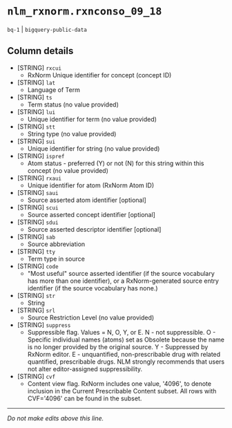 # `nlm_rxnorm.rxnconso_09_18`
`bq-1` | `bigquery-public-data`

## Column details
* [STRING]    `rxcui`
  - RxNorm Unique identifier for concept (concept ID)
* [STRING]    `lat`
  - Language of Term
* [STRING]    `ts`
  - Term status (no value provided)
* [STRING]    `lui`
  - Unique identifier for term (no value provided)
* [STRING]    `stt`
  - String type (no value provided)
* [STRING]    `sui`
  - Unique identifier for string (no value provided)
* [STRING]    `ispref`
  - Atom status - preferred (Y) or not (N) for this string within this concept (no value provided)
* [STRING]    `rxaui`
  - Unique identifier for atom (RxNorm Atom ID)
* [STRING]    `saui`
  - Source asserted atom identifier [optional]
* [STRING]    `scui`
  - Source asserted concept identifier [optional]
* [STRING]    `sdui`
  - Source asserted descriptor identifier [optional]
* [STRING]    `sab`
  - Source abbreviation
* [STRING]    `tty`
  - Term type in source
* [STRING]    `code`
  - "Most useful" source asserted identifier (if the source vocabulary has more than one identifier), or a RxNorm-generated source entry identifier (if the source vocabulary has none.)
* [STRING]    `str`
  - String
* [STRING]    `srl`
  - Source Restriction Level (no value provided)
* [STRING]    `suppress`
  - Suppressible flag. Values = N, O, Y, or E. N - not suppressible. O - Specific individual names (atoms) set as Obsolete because the name is no longer provided by the original source. Y - Suppressed by RxNorm editor. E - unquantified, non-prescribable drug with related quantified, prescribable drugs. NLM strongly recommends that users not alter editor-assigned suppressibility.
* [STRING]    `cvf`
  - Content view flag. RxNorm includes one value, '4096', to denote inclusion in the Current Prescribable Content subset. All rows with CVF='4096' can be found in the subset.

-------------------------------------------------------------------------------
*Do not make edits above this line.*
